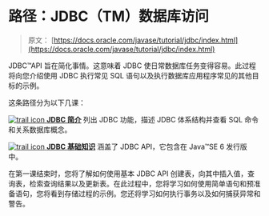 # 路径：JDBC（TM）数据库访问

> 原文： [https://docs.oracle.com/javase/tutorial/jdbc/index.html](https://docs.oracle.com/javase/tutorial/jdbc/index.html)

JDBC™API 旨在简化事情。这意味着 JDBC 使日常数据库任务变得容易。此过程将向您介绍使用 JDBC 执行常见 SQL 语句以及执行数据库应用程序常见的其他目标的示例。

这条路径分为以下几课：

[![trail icon](img/0689397fa9cc4e369d63fc92b3bb6f38.jpg) **JDBC 简介**](overview/index.html) 列出 JDBC 功能，描述 JDBC 体系结构并查看 SQL 命令和关系数据库概念。

[![trail icon](img/0689397fa9cc4e369d63fc92b3bb6f38.jpg) **JDBC 基础知识**](basics/index.html) 涵盖了 JDBC API，它包含在 Java™SE 6 发行版中。

在第一课结束时，您将了解如何使用基本 JDBC API 创建表，向其中插入值，查询表，检索查询结果以及更新表。在此过程中，您将学习如何使用简单语句和预准备语句，您将看到存储过程的示例。您还将学习如何执行事务以及如何捕获异常和警告。